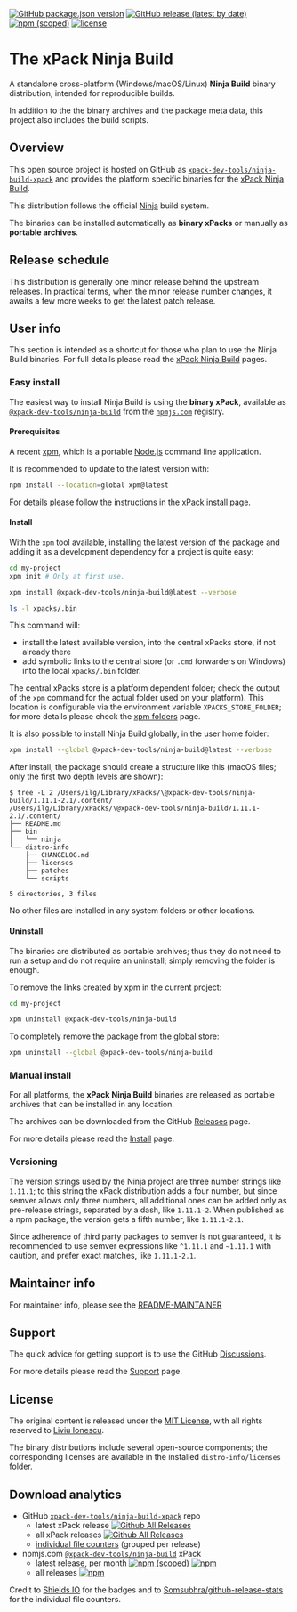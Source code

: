 
[![GitHub package.json version](https://img.shields.io/github/package-json/v/xpack-dev-tools/ninja-build-xpack)](https://github.com/xpack-dev-tools/ninja-build-xpack/blob/xpack/package.json)
[![GitHub release (latest by date)](https://img.shields.io/github/v/release/xpack-dev-tools/ninja-build-xpack)](https://github.com/xpack-dev-tools/ninja-build-xpack/releases/)
[![npm (scoped)](https://img.shields.io/npm/v/@xpack-dev-tools/ninja-build.svg?color=blue)](https://www.npmjs.com/package/@xpack-dev-tools/ninja-build/)
[![license](https://img.shields.io/github/license/xpack-dev-tools/ninja-build-xpack)](https://github.com/xpack-dev-tools/ninja-build-xpack/blob/xpack/LICENSE)

# The xPack Ninja Build

A standalone cross-platform (Windows/macOS/Linux) **Ninja Build**
binary distribution, intended for reproducible builds.

In addition to the the binary archives and the package meta data,
this project also includes the build scripts.

## Overview

This open source project is hosted on GitHub as
[`xpack-dev-tools/ninja-build-xpack`](https://github.com/xpack-dev-tools/ninja-build-xpack)
and provides the platform specific binaries for the
[xPack Ninja Build](https://xpack.github.io/ninja-build/).

This distribution follows the official
[Ninja](https://ninja-build.org) build system.

The binaries can be installed automatically as **binary xPacks** or manually as
**portable archives**.

## Release schedule

This distribution is generally one minor release behind the upstream releases.
In practical terms, when the minor release number changes, it awaits a few
more weeks to get the latest patch release.

## User info

This section is intended as a shortcut for those who plan
to use the Ninja Build binaries. For full details please read the
[xPack Ninja Build](https://xpack.github.io/ninja-build/) pages.

### Easy install

The easiest way to install Ninja Build is using the **binary xPack**, available as
[`@xpack-dev-tools/ninja-build`](https://www.npmjs.com/package/@xpack-dev-tools/ninja-build)
from the [`npmjs.com`](https://www.npmjs.com) registry.

#### Prerequisites

A recent [xpm](https://xpack.github.io/xpm/),
which is a portable [Node.js](https://nodejs.org/) command line application.

It is recommended to update to the latest version with:

```sh
npm install --location=global xpm@latest
```

For details please follow the instructions in the
[xPack install](https://xpack.github.io/install/) page.

#### Install

With the `xpm` tool available, installing
the latest version of the package and adding it as
a development dependency for a project is quite easy:

```sh
cd my-project
xpm init # Only at first use.

xpm install @xpack-dev-tools/ninja-build@latest --verbose

ls -l xpacks/.bin
```

This command will:

- install the latest available version,
into the central xPacks store, if not already there
- add symbolic links to the central store
(or `.cmd` forwarders on Windows) into
the local `xpacks/.bin` folder.

The central xPacks store is a platform dependent
folder; check the output of the `xpm` command for the actual
folder used on your platform).
This location is configurable via the environment variable
`XPACKS_STORE_FOLDER`; for more details please check the
[xpm folders](https://xpack.github.io/xpm/folders/) page.

It is also possible to install Ninja Build globally, in the user home folder:

```sh
xpm install --global @xpack-dev-tools/ninja-build@latest --verbose
```

After install, the package should create a structure like this (macOS files;
only the first two depth levels are shown):

```console
$ tree -L 2 /Users/ilg/Library/xPacks/\@xpack-dev-tools/ninja-build/1.11.1-2.1/.content/
/Users/ilg/Library/xPacks/\@xpack-dev-tools/ninja-build/1.11.1-2.1/.content/
├── README.md
├── bin
│   └── ninja
└── distro-info
    ├── CHANGELOG.md
    ├── licenses
    ├── patches
    └── scripts

5 directories, 3 files
```

No other files are installed in any system folders or other locations.

#### Uninstall

The binaries are distributed as portable archives; thus they do not need
to run a setup and do not require an uninstall; simply removing the
folder is enough.

To remove the links created by xpm in the current project:

```sh
cd my-project

xpm uninstall @xpack-dev-tools/ninja-build
```

To completely remove the package from the global store:

```sh
xpm uninstall --global @xpack-dev-tools/ninja-build
```

### Manual install

For all platforms, the **xPack Ninja Build**
binaries are released as portable
archives that can be installed in any location.

The archives can be downloaded from the
GitHub [Releases](https://github.com/xpack-dev-tools/ninja-build-xpack/releases/)
page.

For more details please read the
[Install](https://xpack.github.io/ninja-build/install/) page.

### Versioning

The version strings used by the Ninja project are three number strings
like `1.11.1`; to this string the xPack distribution adds a four number,
but since semver allows only three numbers, all additional ones can
be added only as pre-release strings, separated by a dash,
like `1.11.1-2`. When published as a npm package, the version gets
a fifth number, like `1.11.1-2.1`.

Since adherence of third party packages to semver is not guaranteed,
it is recommended to use semver expressions like `^1.11.1` and `~1.11.1`
with caution, and prefer exact matches, like `1.11.1-2.1`.

## Maintainer info

For maintainer info, please see the
[README-MAINTAINER](https://github.com/xpack-dev-tools/ninja-build-xpack/blob/xpack/README-MAINTAINER.md)

## Support

The quick advice for getting support is to use the GitHub
[Discussions](https://github.com/xpack-dev-tools/ninja-build-xpack/discussions/).

For more details please read the
[Support](https://xpack.github.io/ninja-build/support/) page.

## License

The original content is released under the
[MIT License](https://opensource.org/licenses/MIT), with all rights
reserved to [Liviu Ionescu](https://github.com/ilg-ul/).

The binary distributions include several open-source components; the
corresponding licenses are available in the installed
`distro-info/licenses` folder.

## Download analytics

- GitHub [`xpack-dev-tools/ninja-build-xpack`](https://github.com/xpack-dev-tools/ninja-build-xpack/) repo
  - latest xPack release
[![Github All Releases](https://img.shields.io/github/downloads/xpack-dev-tools/ninja-build-xpack/latest/total.svg)](https://github.com/xpack-dev-tools/ninja-build-xpack/releases/)
  - all xPack releases [![Github All Releases](https://img.shields.io/github/downloads/xpack-dev-tools/ninja-build-xpack/total.svg)](https://github.com/xpack-dev-tools/ninja-build-xpack/releases/)
  - [individual file counters](https://somsubhra.github.io/github-release-stats/?username=xpack-dev-tools&repository=ninja-build-xpack) (grouped per release)
- npmjs.com [`@xpack-dev-tools/ninja-build`](https://www.npmjs.com/package/@xpack-dev-tools/ninja-build/) xPack
  - latest release, per month
[![npm (scoped)](https://img.shields.io/npm/v/@xpack-dev-tools/ninja-build.svg)](https://www.npmjs.com/package/@xpack-dev-tools/ninja-build/)
[![npm](https://img.shields.io/npm/dm/@xpack-dev-tools/ninja-build.svg)](https://www.npmjs.com/package/@xpack-dev-tools/ninja-build/)
  - all releases [![npm](https://img.shields.io/npm/dt/@xpack-dev-tools/ninja-build.svg)](https://www.npmjs.com/package/@xpack-dev-tools/ninja-build/)

Credit to [Shields IO](https://shields.io) for the badges and to
[Somsubhra/github-release-stats](https://github.com/Somsubhra/github-release-stats)
for the individual file counters.

